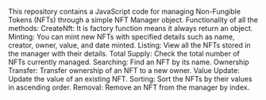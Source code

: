 This repository contains a JavaScript code for managing Non-Fungible Tokens (NFTs) through a simple NFT Manager object.
Functionality of all the methods:
              CreateNft: It is factory function means it always return an object.
              Minting: You can mint new NFTs with specified details such as name, creator, owner, value, and date minted.
              Listing: View all the NFTs stored in the manager with their details.
              Total Supply: Check the total number of NFTs currently managed.
              Searching: Find an NFT by its name.
              Ownership Transfer: Transfer ownership of an NFT to a new owner.
              Value Update: Update the value of an existing NFT.
              Sorting: Sort the NFTs by their values in ascending order.
              Removal: Remove an NFT from the manager by index.
